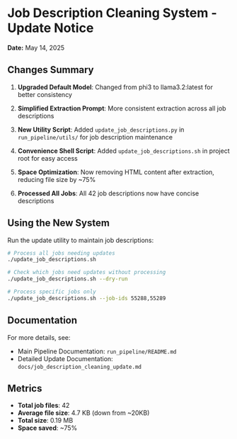 # Job Description Cleaning System - Update Notice

**Date:** May 14, 2025

## Changes Summary

1. **Upgraded Default Model**: Changed from phi3 to llama3.2:latest for better consistency

2. **Simplified Extraction Prompt**: More consistent extraction across all job descriptions

3. **New Utility Script**: Added `update_job_descriptions.py` in `run_pipeline/utils/` for job description maintenance 

4. **Convenience Shell Script**: Added `update_job_descriptions.sh` in project root for easy access

5. **Space Optimization**: Now removing HTML content after extraction, reducing file size by ~75%

6. **Processed All Jobs**: All 42 job descriptions now have concise descriptions

## Using the New System

Run the update utility to maintain job descriptions:

```bash
# Process all jobs needing updates
./update_job_descriptions.sh

# Check which jobs need updates without processing
./update_job_descriptions.sh --dry-run

# Process specific jobs only
./update_job_descriptions.sh --job-ids 55288,55289
```

## Documentation

For more details, see:

- Main Pipeline Documentation: `run_pipeline/README.md`
- Detailed Update Documentation: `docs/job_description_cleaning_update.md`

## Metrics

- **Total job files**: 42
- **Average file size**: 4.7 KB (down from ~20KB)
- **Total size**: 0.19 MB
- **Space saved**: ~75%
